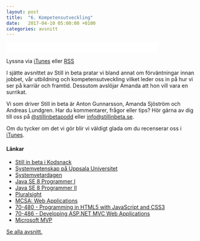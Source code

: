 ```yaml
---
layout: post
title:  "6. Kompetensutveckling"
date:   2017-04-10 05:00:00 +0100
categories: avsnitt
---
```

<iframe style="border: none" src="//html5-player.libsyn.com/embed/episode/id/5250444/height/26/width/400/theme/standard-mini/autonext/no/thumbnail/no/autoplay/no/preload/no/no_addthis/no/direction/backward/no-cache/true/" height="26" width="400" scrolling="no"  allowfullscreen webkitallowfullscreen mozallowfullscreen oallowfullscreen msallowfullscreen></iframe>
<p>Lyssna via <a href="https://itunes.apple.com/se/podcast/still-in-beta/id1174070946">iTunes</a> eller <a href="http://stillinbeta.libsyn.com/rss">RSS</a></p>

<p>I sj&auml;tte avsnittet av Still in beta pratar vi bland annat om f&ouml;rv&auml;ntningar innan jobbet, v&aring;r utbildning och kompetensutveckling vilket leder oss in p&aring; hur vi ser p&aring; karri&auml;r och framtid. Dessutom avsl&ouml;jar Amanda att hon vill vara en surrikat.</p>
<p>Vi som driver Still in beta &auml;r Anton Gunnarsson, Amanda Sj&ouml;str&ouml;m och Andreas Lundgren. Har du kommentarer, fr&aring;gor eller tips? H&ouml;r g&auml;rna av dig till oss p&aring;&nbsp;<a href="http://twitter.com/stillinbetapodd">@stillinbetapodd</a>&nbsp;eller&nbsp;<a href="mailto:info@stillinbeta.se">info@stillinbeta.se</a>.</p>
<p>Om du tycker om det vi g&ouml;r blir vi v&auml;ldigt glada om du recenserar oss i <a href="https://itunes.apple.com/se/podcast/id1174070946">iTunes</a>.</p>
<h4>L&auml;nkar</h4>
<ul>
<li><a href="http://kodsnack.se/194/" target="_blank">Still in beta i Kodsnack</a></li>
<li><a href="http://www.uu.se/utbildning/utbildningar/selma/program/?pKod=SSY1K" target="_blank">Systemvetenskap p&aring; Uppsala Universitet</a></li>
<li><a href="http://disk.systemvetardagen.com" target="_blank">Systemvetardagen</a></li>
<li><a href="https://education.oracle.com/pls/web_prod-plq-dad/db_pages.getpage?page_id=5001&amp;get_params=p_exam_id:1Z0-808" target="_blank">Java SE 8 Programmer I</a></li>
<li><a href="https://education.oracle.com/pls/web_prod-plq-dad/db_pages.getpage?page_id=5001&amp;get_params=p_exam_id:1Z0-809" target="_blank">Java SE 8 Programmer II</a></li>
<li><a href="https://www.pluralsight.com" target="_blank">Pluralsight</a></li>
<li><a href="https://www.microsoft.com/en-us/learning/mcsa-web-applications-certification.aspx" target="_blank">MCSA: Web Applications</a></li>
<li><a href="https://www.microsoft.com/en-us/learning/exam-70-480.aspx" target="_blank">70-480 - Programming in HTML5 with JavaScript and CSS3</a></li>
<li><a href="https://www.microsoft.com/en-us/learning/exam-70-486.aspx" target="_blank">70-486 - Developing ASP.NET MVC Web Applications</a></li>
<li><a href="https://mvp.microsoft.com" target="_blank">Microsoft MVP</a></li>
</ul>

[Se alla avsnitt.](/)
